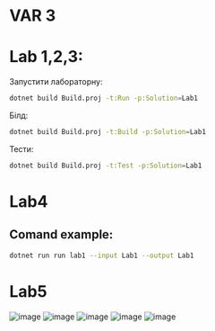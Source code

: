# VAR 3

# Lab 1,2,3:

Запустити лабораторну:
```bash
dotnet build Build.proj -t:Run -p:Solution=Lab1
```
Білд:
```bash
dotnet build Build.proj -t:Build -p:Solution=Lab1
```
Тести:
```bash
dotnet build Build.proj -t:Test -p:Solution=Lab1
```

# Lab4

## Comand example: 
```bash
dotnet run run lab1 --input Lab1 --output Lab1
```
# Lab5
![image](https://github.com/user-attachments/assets/7679800c-e844-4505-889c-df398f9b0c96)
![image](https://github.com/user-attachments/assets/a28da5bb-ea47-40b9-888a-657a35301574)
![image](https://github.com/user-attachments/assets/6eacd922-571c-4ceb-b72c-b34185d99b0d)
![image](https://github.com/user-attachments/assets/0dc848e5-3679-4290-a7ec-ba35247135cd)
![image](https://github.com/user-attachments/assets/024065c3-066d-4f45-ab3f-ab1a02a8193d)

